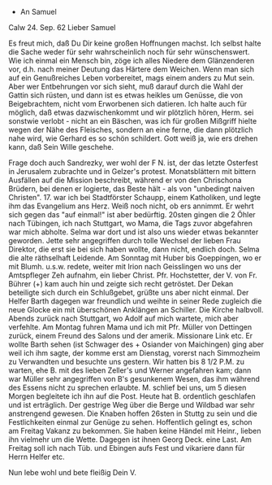 + An Samuel

 Calw 24. Sep. 62
Lieber Samuel

Es freut mich, daß Du Dir keine großen Hoffnungen machst. Ich selbst halte die Sache weder für sehr wahrscheinlich noch für sehr wünschenswert. Wie ich einmal ein Mensch bin, zöge ich alles Niedere dem Glänzenderen vor, d.h. nach meiner Deutung das Härtere dem Weichen. Wenn man sich auf ein Genußreiches Leben vorbereitet, mags einem anders zu Mut sein. Aber wer Entbehrungen vor sich sieht, muß darauf durch die Wahl der Gattin sich rüsten, und dann ist es etwas heikles um Genüsse, die von Beigebrachtem, nicht vom Erworbenen sich datieren. Ich halte auch für möglich, daß etwas dazwischenkommt und wir plötzlich hören, Herm. sei sonstwie verlobt - nicht an ein Bäschen, was ich für großen Mißgriff hielte wegen der Nähe des Fleisches, sondern an eine ferne, die dann plötzlich nahe wird, wie Gerhard es so schön schildert. Gott weiß ja, wie ers drehen kann, daß Sein Wille geschehe.

Frage doch auch Sandrezky, wer wohl der F N. ist, der das letzte Osterfest in Jerusalem zubrachte und in Gelzer's protest. Monatsblättern mit bittern Ausfällen auf die Mission beschreibt, während er von den Chrischona Brüdern, bei denen er logierte, das Beste hält - als von "unbedingt naiven Christen". 17. war ich bei Stadtförster Schaupp, einem Katholiken, und legte ihm das Evangelium ans Herz. Weiß noch nicht, ob ers annimmt. Er wehrt sich gegen das "auf einmal!" ist aber bedürftig. 20sten gingen die 2 Öhler nach Tübingen, ich nach Stuttgart, wo Mama, die Tags zuvor abgefahren war mich abholte. Selma war dort und ist also uns wieder etwas bekannter geworden. Jette sehr angegriffen durch tolle Wechsel der lieben Frau Direktor, die erst sie bei sich haben wollte, dann nicht, endlich doch. Selma die alte räthselhaft Leidende. Am Sonntag mit Huber bis Goeppingen, wo er mit Blumh. u.s.w. redete, weiter mit Irion nach Geisslingen wo uns der Amtspfleger Zeh aufnahm, ein lieber Christ. Pfr. Hochstetter, der V. von Fr. Bührer (+) kam auch hin und zeigte sich recht getröstet. Der Dekan <Majer> beteiligte sich durch ein Schlußgebet, grüßte uns aber nicht einmal. Der Helfer Barth dagegen war freundlich und weihte in seiner Rede zugleich die neue Glocke ein mit überschönen Anklängen an Schiller. Die Kirche halbvoll. Abends zurück nach Stuttgart, wo Adolf auf mich wartete, mich aber verfehlte. Am Montag fuhren Mama und ich mit Pfr. Müller von Dettingen zurück, einem Freund des Salons und der amerik. Missionare Link etc. Er wollte Barth sehen (ist Schwager des + Osiander von Maichingen) ging aber weil ich ihm sagte, der komme erst am Dienstag, vorerst nach Simmozheim zu Verwandten und besuchte uns gestern. Wir hatten bis 8 1/2 P.M. zu warten, ehe B. mit des lieben Zeller's und Werner angefahren kam; dann war Müller sehr angegriffen von B's gesunkenem Wesen, das ihm während des Essens nicht zu sprechen erlaubte. M. schlief bei uns, um 5 diesen Morgen begleitete ich ihn auf die Post. Heute hat B. ordentlich geschlafen und ist erträglich. Der gestrige Weg über die Berge und Wildbad war sehr anstrengend gewesen. Die Knaben hoffen 26sten in Stuttg zu sein und die Festlichkeiten einmal zur Genüge zu sehen. Hoffentlich gelingt es, schon am Freitag Vakanz zu bekommen. Sie haben keine Händel mit Heinr., lieben ihn vielmehr um die Wette. Dagegen ist ihnen Georg Deck. eine Last. Am Freitag soll ich nach Tüb. und Ebingen aufs Fest und vikariere dann für Herrn Helfer etc.

Nun lebe wohl und bete fleißig
 Dein V.
